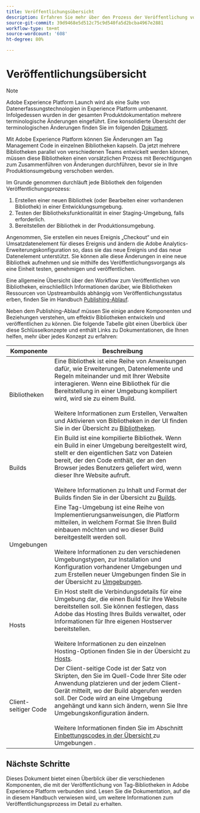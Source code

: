 ```yaml
---
title: Veröffentlichungsübersicht
description: Erfahren Sie mehr über den Prozess der Veröffentlichung von Änderungen an Ihren Tag-Management-Codebibliotheken in Adobe Experience Platform.
source-git-commit: 39d9468e5d512c75c9d540fa5d2bcba4967e2881
workflow-type: tm+mt
source-wordcount: '608'
ht-degree: 80%

---
```


# Veröffentlichungsübersicht

>[!NOTE]
>
>Adobe Experience Platform Launch wird als eine Suite von Datenerfassungstechnologien in Experience Platform umbenannt. Infolgedessen wurden in der gesamten Produktdokumentation mehrere terminologische Änderungen eingeführt. Eine konsolidierte Übersicht der terminologischen Änderungen finden Sie im folgenden [Dokument](../../term-updates.md).

Mit Adobe Experience Platform können Sie Änderungen am Tag Management Code in einzelnen Bibliotheken kapseln. Da jetzt mehrere Bibliotheken parallel von verschiedenen Teams entwickelt werden können, müssen diese Bibliotheken einen vorsätzlichen Prozess mit Berechtigungen zum Zusammenführen von Änderungen durchführen, bevor sie in Ihre Produktionsumgebung verschoben werden.

Im Grunde genommen durchläuft jede Bibliothek den folgenden Veröffentlichungsprozess:

1. Erstellen einer neuen Bibliothek (oder Bearbeiten einer vorhandenen Bibliothek) in einer Entwicklungsumgebung.
1. Testen der Bibliotheksfunktionalität in einer Staging-Umgebung, falls erforderlich.
1. Bereitstellen der Bibliothek in der Produktionsumgebung.

Angenommen, Sie erstellen ein neues Ereignis „Checkout“ und ein Umsatzdatenelement für dieses Ereignis und ändern die Adobe Analytics-Erweiterungskonfiguration so, dass sie das neue Ereignis und das neue Datenelement unterstützt. Sie können alle diese Änderungen in eine neue Bibliothek aufnehmen und sie mithilfe des Veröffentlichungsvorgangs als eine Einheit testen, genehmigen und veröffentlichen.

Eine allgemeine Übersicht über den Workflow zum Veröffentlichen von Bibliotheken, einschließlich Informationen darüber, wie Bibliotheken Ressourcen von Upstreambuilds abhängig vom Veröffentlichungsstatus erben, finden Sie im Handbuch [Publishing-Ablauf](./publishing-flow.md).

Neben dem Publishing-Ablauf müssen Sie einige andere Komponenten und Beziehungen verstehen, um effektiv Bibliotheken entwickeln und veröffentlichen zu können. Die folgende Tabelle gibt einen Überblick über diese Schlüsselkonzepte und enthält Links zu Dokumentationen, die Ihnen helfen, mehr über jedes Konzept zu erfahren:

| Komponente | Beschreibung |
| --- | --- |
| Bibliotheken | Eine Bibliothek ist eine Reihe von Anweisungen dafür, wie Erweiterungen, Datenelemente und Regeln miteinander und mit Ihrer Website interagieren. Wenn eine Bibliothek für die Bereitstellung in einer Umgebung kompiliert wird, wird sie zu einem Build.<br><br>Weitere Informationen zum Erstellen, Verwalten und Aktivieren von Bibliotheken in der UI finden Sie in der Übersicht zu [Bibliotheken](./libraries.md). |
| Builds | Ein Build ist eine kompilierte Bibliothek. Wenn ein Build in einer Umgebung bereitgestellt wird, stellt er den eigentlichen Satz von Dateien bereit, der den Code enthält, der an den Browser jedes Benutzers geliefert wird, wenn dieser Ihre Website aufruft.<br><br>Weitere Informationen zu Inhalt und Format der Builds finden Sie in der Übersicht zu [Builds](./builds.md). |
| Umgebungen | Eine Tag-Umgebung ist eine Reihe von Implementierungsanweisungen, die Platform mitteilen, in welchem Format Sie Ihren Build einbauen möchten und wo dieser Build bereitgestellt werden soll.<br><br>Weitere Informationen zu den verschiedenen Umgebungstypen, zur Installation und Konfiguration vorhandener Umgebungen und zum Erstellen neuer Umgebungen finden Sie in der Übersicht zu [Umgebungen](./environments.md). |
| Hosts | Ein Host stellt die Verbindungsdetails für eine Umgebung dar, die einen Build für Ihre Website bereitstellen soll. Sie können festlegen, dass Adobe das Hosting Ihres Builds verwaltet, oder Informationen für Ihre eigenen Hostserver bereitstellen.<br><br>Weitere Informationen zu den einzelnen Hosting-Optionen finden Sie in der Übersicht zu [Hosts](./hosts/hosts-overview.md). |
| Client-seitiger Code | Der Client-seitige Code ist der Satz von Skripten, den Sie im Quell-Code Ihrer Site oder Anwendung platzieren und der jedem Client-Gerät mitteilt, wo der Build abgerufen werden soll. Der Code wird an eine Umgebung angehängt und kann sich ändern, wenn Sie Ihre Umgebungskonfiguration ändern.<br><br>Weitere Informationen finden Sie im Abschnitt  [Einbettungscodes in der Übersicht ](./environments.md#embed-code) zu Umgebungen . |

## Nächste Schritte

Dieses Dokument bietet einen Überblick über die verschiedenen Komponenten, die mit der Veröffentlichung von Tag-Bibliotheken in Adobe Experience Platform verbunden sind. Lesen Sie die Dokumentation, auf die in diesem Handbuch verwiesen wird, um weitere Informationen zum Veröffentlichungsprozess im Detail zu erhalten.
